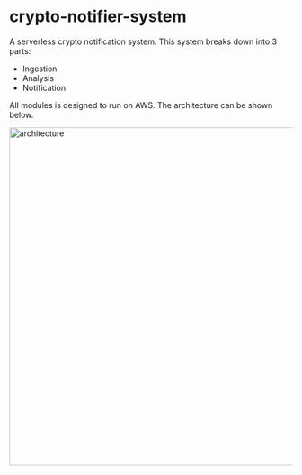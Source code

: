 # crypto-notifier-system

A serverless crypto notification system. This system breaks down into 3 parts:
- Ingestion
- Analysis
- Notification

All modules is designed to run on AWS. The architecture can be shown below.

<img alt="architecture" src="https://s15.postimg.cc/v2gp96hez/cypto-notifier-arch.png" width="600px">

